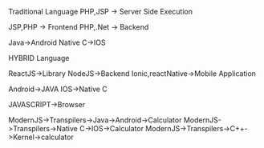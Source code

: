 Traditional Language
PHP,JSP -> Server Side Execution

JSP,PHP -> Frontend
PHP,.Net -> Backend

Java->Android
Native C->IOS

HYBRID Language

ReactJS->Library
NodeJS->Backend
Ionic,reactNative->Mobile Application

Android->JAVA
IOS->Native C

JAVASCRIPT->Browser

ModernJS->Transpilers->Java->Android->Calculator
ModernJS->Transpilers->Native C->IOS->Calculator
ModernJS->Transpilers->C++->Kernel->calculator